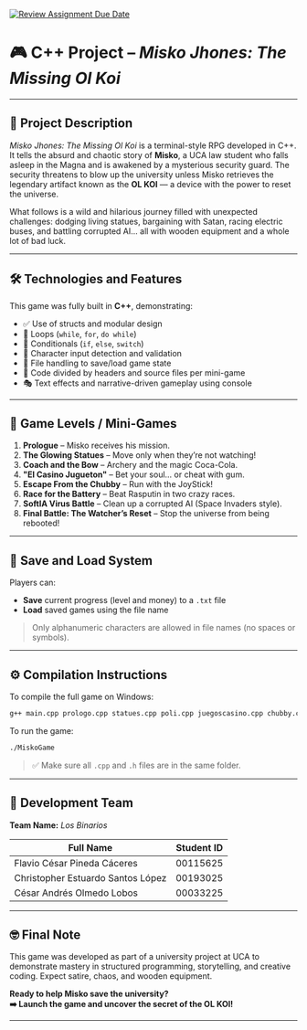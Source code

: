 [![Review Assignment Due Date](https://classroom.github.com/assets/deadline-readme-button-22041afd0340ce965d47ae6ef1cefeee28c7c493a6346c4f15d667ab976d596c.svg)](https://classroom.github.com/a/mi1WNrHU)
# 🎮 C++ Project – *Misko Jhones: The Missing Ol Koi*

---

## 🧠 Project Description

*Misko Jhones: The Missing Ol Koi* is a terminal-style RPG developed in C++. It tells the absurd and chaotic story of **Misko**, a UCA law student who falls asleep in the Magna and is awakened by a mysterious security guard. The security threatens to blow up the university unless Misko retrieves the legendary artifact known as the **OL KOI** — a device with the power to reset the universe.

What follows is a wild and hilarious journey filled with unexpected challenges: dodging living statues, bargaining with Satan, racing electric buses, and battling corrupted AI... all with wooden equipment and a whole lot of bad luck.

---

## 🛠️ Technologies and Features

This game was fully built in **C++**, demonstrating:

- ✅ Use of structs and modular design
- 🔁 Loops (`while`, `for`, `do while`)
- 🔀 Conditionals (`if`, `else`, `switch`)
- 🔣 Character input detection and validation 
- 💾 File handling to save/load game state 
- 🧩 Code divided by headers and source files per mini-game
- 🎭 Text effects and narrative-driven gameplay using console

---

## 🧩 Game Levels / Mini-Games

1. **Prologue** – Misko receives his mission.
2. **The Glowing Statues** – Move only when they’re not watching!
3. **Coach and the Bow** – Archery and the magic Coca-Cola.
4. **"El Casino Jugueton"** – Bet your soul... or cheat with gum.
5. **Escape From the Chubby** – Run with the JoyStick!
6. **Race for the Battery** – Beat Rasputin in two crazy races.
7. **SoftIA Virus Battle** – Clean up a corrupted AI (Space Invaders style).
8. **Final Battle: The Watcher’s Reset** – Stop the universe from being rebooted!

---

## 💾 Save and Load System

Players can:
- **Save** current progress (level and money) to a `.txt` file
- **Load** saved games using the file name

> Only alphanumeric characters are allowed in file names (no spaces or symbols).

---

## ⚙️ Compilation Instructions

To compile the full game on Windows:

```bash
g++ main.cpp prologo.cpp statues.cpp poli.cpp juegoscasino.cpp chubby.cpp carrera.cpp softia.cpp finalBattle.cpp menu.cpp -o MiskoGame
```

To run the game:

```bash
./MiskoGame
```

> ✅ Make sure all `.cpp` and `.h` files are in the same folder.

---

## 👥 Development Team

**Team Name:** *Los Binarios*

| Full Name                         | Student ID  |
|-----------------------------------|-------------|
| Flavio César Pineda Cáceres       | 00115625    |
| Christopher Estuardo Santos López | 00193025    |
| César Andrés Olmedo Lobos         | 00033225    |

---

## 🤓 Final Note

This game was developed as part of a university project at UCA to demonstrate mastery in structured programming, storytelling, and creative coding. Expect satire, chaos, and wooden equipment.

**Ready to help Misko save the university?**  
**➡️ Launch the game and uncover the secret of the OL KOI!**

---



